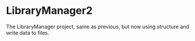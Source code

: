 # LibraryManager2
The LibraryManager project, same as previous, but now using structure and write data to files.
